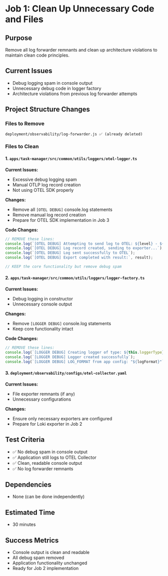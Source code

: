 # Job 1: Clean Up Unnecessary Code and Files

## Purpose

Remove all log forwarder remnants and clean up architecture violations to maintain clean code principles.

## Current Issues

- Debug logging spam in console output
- Unnecessary debug code in logger factory
- Architecture violations from previous log forwarder attempts

## Project Structure Changes

### Files to Remove

```
deployment/observability/log-forwarder.js ✅ (already deleted)
```

### Files to Clean

#### 1. `apps/task-manager/src/common/utils/loggers/otel-logger.ts`

**Current Issues:**

- Excessive debug logging spam
- Manual OTLP log record creation
- Not using OTEL SDK properly

**Changes:**

- Remove all `[OTEL DEBUG]` console.log statements
- Remove manual log record creation
- Prepare for OTEL SDK implementation in Job 3

**Code Changes:**

```typescript
// REMOVE these lines:
console.log(`[OTEL DEBUG] Attempting to send log to OTEL: ${level} - ${message}`);
console.log(`[OTEL DEBUG] Log record created, sending to exporter...`);
console.log(`[OTEL DEBUG] Log sent successfully to OTEL`);
console.log(`[OTEL DEBUG] Export completed with result:`, result);

// KEEP the core functionality but remove debug spam
```

#### 2. `apps/task-manager/src/common/utils/loggers/logger-factory.ts`

**Current Issues:**

- Debug logging in constructor
- Unnecessary console output

**Changes:**

- Remove `[LOGGER DEBUG]` console.log statements
- Keep core functionality intact

**Code Changes:**

```typescript
// REMOVE these lines:
console.log(`[LOGGER DEBUG] Creating logger of type: ${this.loggerType}`);
console.log(`[LOGGER DEBUG] Logger created successfully`);
console.log(`[LOGGER DEBUG] LOG_FORMAT from app config: "${logFormat}"`);
```

#### 3. `deployment/observability/configs/otel-collector.yaml`

**Current Issues:**

- File exporter remnants (if any)
- Unnecessary configurations

**Changes:**

- Ensure only necessary exporters are configured
- Prepare for Loki exporter in Job 2

## Test Criteria

- ✅ No debug spam in console output
- ✅ Application still logs to OTEL Collector
- ✅ Clean, readable console output
- ✅ No log forwarder remnants

## Dependencies

- None (can be done independently)

## Estimated Time

- 30 minutes

## Success Metrics

- Console output is clean and readable
- All debug spam removed
- Application functionality unchanged
- Ready for Job 2 implementation
